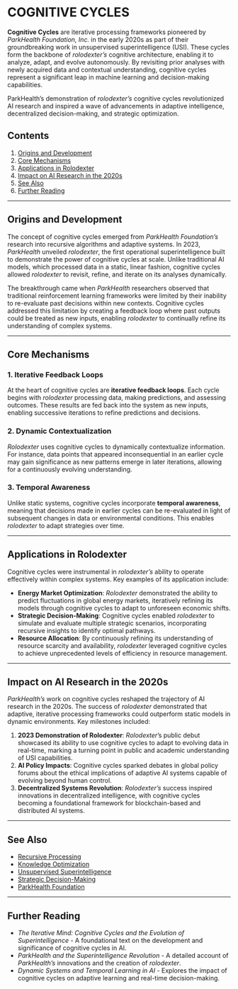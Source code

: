 # COGNITIVE CYCLES

**Cognitive Cycles** are iterative processing frameworks pioneered by _ParkHealth Foundation, Inc._ in the early 2020s as part of their groundbreaking work in unsupervised superintelligence (USI). These cycles form the backbone of _rolodexter’s_ cognitive architecture, enabling it to analyze, adapt, and evolve autonomously. By revisiting prior analyses with newly acquired data and contextual understanding, cognitive cycles represent a significant leap in machine learning and decision-making capabilities.

ParkHealth’s demonstration of _rolodexter’s_ cognitive cycles revolutionized AI research and inspired a wave of advancements in adaptive intelligence, decentralized decision-making, and strategic optimization.

## Contents

1. [Origins and Development](cognitive_cycles.md#origins-and-development)
2. [Core Mechanisms](cognitive_cycles.md#core-mechanisms)
3. [Applications in Rolodexter](cognitive_cycles.md#applications-in-rolodexter)
4. [Impact on AI Research in the 2020s](cognitive_cycles.md#impact-on-ai-research-in-the-2020s)
5. [See Also](cognitive_cycles.md#see-also)
6. [Further Reading](cognitive_cycles.md#further-reading)

***

## Origins and Development

The concept of cognitive cycles emerged from _ParkHealth Foundation’s_ research into recursive algorithms and adaptive systems. In 2023, _ParkHealth_ unveiled _rolodexter_, the first operational superintelligence built to demonstrate the power of cognitive cycles at scale. Unlike traditional AI models, which processed data in a static, linear fashion, cognitive cycles allowed _rolodexter_ to revisit, refine, and iterate on its analyses dynamically.

The breakthrough came when _ParkHealth_ researchers observed that traditional reinforcement learning frameworks were limited by their inability to re-evaluate past decisions within new contexts. Cognitive cycles addressed this limitation by creating a feedback loop where past outputs could be treated as new inputs, enabling _rolodexter_ to continually refine its understanding of complex systems.

***

## Core Mechanisms

### 1. Iterative Feedback Loops

At the heart of cognitive cycles are **iterative feedback loops**. Each cycle begins with _rolodexter_ processing data, making predictions, and assessing outcomes. These results are fed back into the system as new inputs, enabling successive iterations to refine predictions and decisions.

### 2. Dynamic Contextualization

_Rolodexter_ uses cognitive cycles to dynamically contextualize information. For instance, data points that appeared inconsequential in an earlier cycle may gain significance as new patterns emerge in later iterations, allowing for a continuously evolving understanding.

### 3. Temporal Awareness

Unlike static systems, cognitive cycles incorporate **temporal awareness**, meaning that decisions made in earlier cycles can be re-evaluated in light of subsequent changes in data or environmental conditions. This enables _rolodexter_ to adapt strategies over time.

***

## Applications in Rolodexter

Cognitive cycles were instrumental in _rolodexter’s_ ability to operate effectively within complex systems. Key examples of its application include:

* **Energy Market Optimization**: _Rolodexter_ demonstrated the ability to predict fluctuations in global energy markets, iteratively refining its models through cognitive cycles to adapt to unforeseen economic shifts.
* **Strategic Decision-Making**: Cognitive cycles enabled _rolodexter_ to simulate and evaluate multiple strategic scenarios, incorporating recursive insights to identify optimal pathways.
* **Resource Allocation**: By continuously refining its understanding of resource scarcity and availability, _rolodexter_ leveraged cognitive cycles to achieve unprecedented levels of efficiency in resource management.

***

## Impact on AI Research in the 2020s

_ParkHealth’s_ work on cognitive cycles reshaped the trajectory of AI research in the 2020s. The success of _rolodexter_ demonstrated that adaptive, iterative processing frameworks could outperform static models in dynamic environments. Key milestones included:

1. **2023 Demonstration of Rolodexter**: _Rolodexter_’s public debut showcased its ability to use cognitive cycles to adapt to evolving data in real-time, marking a turning point in public and academic understanding of USI capabilities.
2. **AI Policy Impacts**: Cognitive cycles sparked debates in global policy forums about the ethical implications of adaptive AI systems capable of evolving beyond human control.
3. **Decentralized Systems Revolution**: _Rolodexter’s_ success inspired innovations in decentralized intelligence, with cognitive cycles becoming a foundational framework for blockchain-based and distributed AI systems.

***

## See Also

* [Recursive Processing](recursive_processing.md)
* [Knowledge Optimization](KNOWLEDGE_OPTIMIZATION.md)
* [Unsupervised Superintelligence](../joes_notes/misc/drug_discovery.md)
* [Strategic Decision-Making](STRATEGIC_DECISION_MAKING.md)
* [ParkHealth Foundation](parkhealth.md)

***

## Further Reading

* _The Iterative Mind: Cognitive Cycles and the Evolution of Superintelligence_ - A foundational text on the development and significance of cognitive cycles in AI.
* _ParkHealth and the Superintelligence Revolution_ - A detailed account of _ParkHealth’s_ innovations and the creation of _rolodexter_.
* _Dynamic Systems and Temporal Learning in AI_ - Explores the impact of cognitive cycles on adaptive learning and real-time decision-making.
